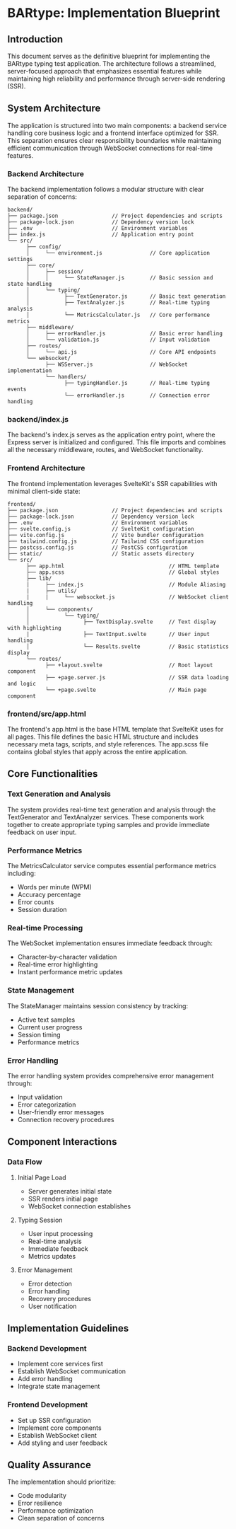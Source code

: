 # BARtype: Implementation Blueprint

## Introduction

This document serves as the definitive blueprint for implementing the BARtype typing test application. The architecture follows a streamlined, server-focused approach that emphasizes essential features while maintaining high reliability and performance through server-side rendering (SSR).

## System Architecture

The application is structured into two main components: a backend service handling core business logic and a frontend interface optimized for SSR. This separation ensures clear responsibility boundaries while maintaining efficient communication through WebSocket connections for real-time features.

### Backend Architecture

The backend implementation follows a modular structure with clear separation of concerns:

```
backend/
├── package.json                 // Project dependencies and scripts
├── package-lock.json            // Dependency version lock
├── .env                         // Environment variables
├── index.js                     // Application entry point
└── src/
      ├── config/
      │     └── environment.js               // Core application settings
      ├── core/
      │     ├── session/
      │     │     └── StateManager.js        // Basic session and state handling
      │     └── typing/
      │           ├── TextGenerator.js       // Basic text generation
      │           ├── TextAnalyzer.js        // Real-time typing analysis
      │           └── MetricsCalculator.js   // Core performance metrics
      ├── middleware/
      │     ├── errorHandler.js              // Basic error handling
      │     └── validation.js                // Input validation
      ├── routes/
      │     └── api.js                       // Core API endpoints
      └── websocket/
            ├── WSServer.js                  // WebSocket implementation
            └── handlers/
                  ├── typingHandler.js       // Real-time typing events
                  └── errorHandler.js        // Connection error handling
```

### backend/index.js

The backend's index.js serves as the application entry point, where the Express server is initialized and configured. This file imports and combines all the necessary middleware, routes, and WebSocket functionality.

### Frontend Architecture

The frontend implementation leverages SvelteKit's SSR capabilities with minimal client-side state:

```
frontend/
├── package.json                 // Project dependencies and scripts
├── package-lock.json            // Dependency version lock
├── .env                         // Environment variables
├── svelte.config.js             // SvelteKit configuration
├── vite.config.js               // Vite bundler configuration
├── tailwind.config.js           // Tailwind CSS configuration
├── postcss.config.js            // PostCSS configuration
├── static/                      // Static assets directory
└── src/
      ├── app.html                                 // HTML template
      ├── app.scss                                 // Global styles
      ├── lib/
      |     ├── index.js                           // Module Aliasing
      |     ├── utils/
      |     |     └── websocket.js                 // WebSocket client handling
      │     └── components/
      │           └── typing/
      │                 ├── TextDisplay.svelte     // Text display with highlighting
      |                 ├── TextInput.svelte       // User input handling
      │                 └── Results.svelte         // Basic statistics display
      └── routes/
            ├── +layout.svelte                     // Root layout component
            ├── +page.server.js                    // SSR data loading and logic
            └── +page.svelte                       // Main page component
```

### frontend/src/app.html

The frontend's app.html is the base HTML template that SvelteKit uses for all pages. This file defines the basic HTML structure and includes necessary meta tags, scripts, and style references. The app.scss file contains global styles that apply across the entire application.

## Core Functionalities

### Text Generation and Analysis

The system provides real-time text generation and analysis through the TextGenerator and TextAnalyzer services. These components work together to create appropriate typing samples and provide immediate feedback on user input.

### Performance Metrics

The MetricsCalculator service computes essential performance metrics including:

- Words per minute (WPM)
- Accuracy percentage
- Error counts
- Session duration

### Real-time Processing

The WebSocket implementation ensures immediate feedback through:

- Character-by-character validation
- Real-time error highlighting
- Instant performance metric updates

### State Management

The StateManager maintains session consistency by tracking:

- Active text samples
- Current user progress
- Session timing
- Performance metrics

### Error Handling

The error handling system provides comprehensive error management through:

- Input validation
- Error categorization
- User-friendly error messages
- Connection recovery procedures

## Component Interactions

### Data Flow

1. Initial Page Load

   - Server generates initial state
   - SSR renders initial page
   - WebSocket connection establishes

2. Typing Session

   - User input processing
   - Real-time analysis
   - Immediate feedback
   - Metrics updates

3. Error Management
   - Error detection
   - Error handling
   - Recovery procedures
   - User notification

## Implementation Guidelines

### Backend Development

- Implement core services first
- Establish WebSocket communication
- Add error handling
- Integrate state management

### Frontend Development

- Set up SSR configuration
- Implement core components
- Establish WebSocket client
- Add styling and user feedback

## Quality Assurance

The implementation should prioritize:

- Code modularity
- Error resilience
- Performance optimization
- Clean separation of concerns
